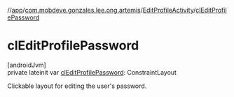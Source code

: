 //[app](../../../index.md)/[com.mobdeve.gonzales.lee.ong.artemis](../index.md)/[EditProfileActivity](index.md)/[clEditProfilePassword](cl-edit-profile-password.md)

# clEditProfilePassword

[androidJvm]\
private lateinit var [clEditProfilePassword](cl-edit-profile-password.md): ConstraintLayout

Clickable layout for editing the user's password.
